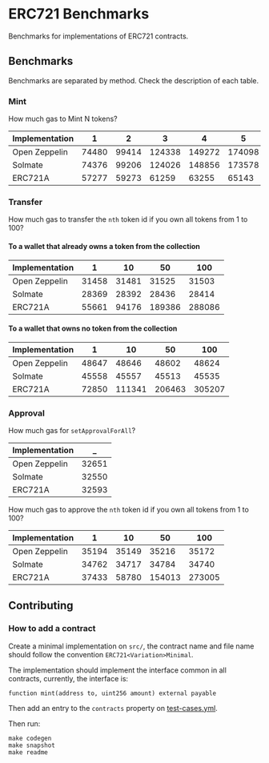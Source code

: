# ERC721 Benchmarks

Benchmarks for implementations of ERC721 contracts.

## Benchmarks

Benchmarks are separated by method. Check the description of each table.

### Mint

How much gas to Mint N tokens?

<!-- Start Mint Table -->
|Implementation|  1  |  2  |   3  |   4  |   5  |  10  |   50  |  100  |
|--------------|-----|-----|------|------|------|------|-------|-------|
| Open Zeppelin|74480|99414|124338|149272|174098|298697|1294733|2539876|
|    Solmate   |74376|99206|124026|148856|173578|297657|1289533|2529476|
|    ERC721A   |57277|59273| 61259| 63255| 65143| 75052| 153568| 251811|
<!-- End Mint Table -->

### Transfer

How much gas to transfer the `nth` token id if you own all tokens from 1 to 100?

#### To a wallet that already owns a token from the collection

<!-- Start Transfer Owner Table -->
|Implementation|  1  |  10 |  50  |  100 |
|--------------|-----|-----|------|------|
| Open Zeppelin|31458|31481| 31525| 31503|
|    Solmate   |28369|28392| 28436| 28414|
|    ERC721A   |55661|94176|189386|288086|
<!-- End Transfer Owner Table -->

#### To a wallet that owns no token from the collection

<!-- Start Transfer Non Owner Table -->
|Implementation|  1  |  10  |  50  |  100 |
|--------------|-----|------|------|------|
| Open Zeppelin|48647| 48646| 48602| 48624|
|    Solmate   |45558| 45557| 45513| 45535|
|    ERC721A   |72850|111341|206463|305207|
<!-- End Transfer Non Owner Table -->

### Approval

How much gas for `setApprovalForAll`?

<!-- Start setApprovalForAll Table -->
|Implementation|  _  |
|--------------|-----|
| Open Zeppelin|32651|
|    Solmate   |32550|
|    ERC721A   |32593|
<!-- End setApprovalForAll Table -->

How much gas to approve the `nth` token id if you own all tokens from 1 to 100?

<!-- Start approve Table -->
|Implementation|  1  |  10 |  50  |  100 |
|--------------|-----|-----|------|------|
| Open Zeppelin|35194|35149| 35216| 35172|
|    Solmate   |34762|34717| 34784| 34740|
|    ERC721A   |37433|58780|154013|273005|
<!-- End approve Table -->

## Contributing

### How to add a contract

Create a minimal implementation on `src/`, the contract name and file name should follow the convention `ERC721<Variation>Minimal`.

The implementation should implement the interface common in all contracts, currently, the interface is:

```solidity
function mint(address to, uint256 amount) external payable
```

Then add an entry to the `contracts` property on [test-cases.yml](test-cases.yml).

Then run:

```console
make codegen
make snapshot
make readme
```

